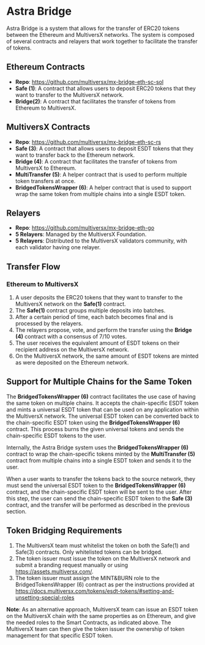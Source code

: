 # Astra Bridge

Astra Bridge is a system that allows for the transfer of ERC20 tokens between the Ethereum and MultiversX networks. The system is composed of several contracts and relayers that work together to facilitate the transfer of tokens.

## Ethereum Contracts
- **Repo**: https://github.com/multiversx/mx-bridge-eth-sc-sol
- **Safe (1)**: A contract that allows users to deposit ERC20 tokens that they want to transfer to the MultiversX network.
- **Bridge(2)**: A contract that facilitates the transfer of tokens from Ethereum to MultiversX.

## MultiversX Contracts
- **Repo**: https://github.com/multiversx/mx-bridge-eth-sc-rs
- **Safe (3)**: A contract that allows users to deposit ESDT tokens that they want to transfer back to the Ethereum network.
- **Bridge (4)**: A contract that facilitates the transfer of tokens from MultiversX to Ethereum.
- **MultiTransfer (5)**: A helper contract that is used to perform multiple token transfers at once.
- **BridgedTokensWrapper (6)**: A helper contract that is used to support wrap the same token from multiple chains into a single ESDT token.

## Relayers
- **Repo**: https://github.com/multiversx/mx-bridge-eth-go
- **5 Relayers**: Managed by the MultiversX Foundation.
- **5 Relayers**: Distributed to the MultiversX validators community, with each validator having one relayer.

## Transfer Flow

### Ethereum to MultiversX
1. A user deposits the ERC20 tokens that they want to transfer to the MultiversX network on the **Safe(1)** contract.
2. The **Safe(1)** contract groups multiple deposits into batches.
3. After a certain period of time, each batch becomes final and is processed by the relayers.
4. The relayers propose, vote, and perform the transfer using the **Bridge (4)** contract with a consensus of 7/10 votes.
5. The user receives the equivalent amount of ESDT tokens on their recipient address on the MultiversX network.
6. On the MultiversX network, the same amount of ESDT tokens are minted as were deposited on the Ethereum network.

## Support for Multiple Chains for the Same Token
The **BridgedTokensWrapper (6)** contract facilitates the use case of having the same token on multiple chains. It accepts the chain-specific ESDT token and mints a universal ESDT token that can be used on any application within the MultiversX network. The universal ESDT token can be converted back to the chain-specific ESDT token using the **BridgedTokensWrapper (6)** contract. This process burns the given universal tokens and sends the chain-specific ESDT tokens to the user.

Internally, the Astra Bridge system uses the **BridgedTokensWrapper (6)** contract to wrap the chain-specific tokens minted by the **MultiTransfer (5)** contract from multiple chains into a single ESDT token and sends it to the user.

When a user wants to transfer the tokens back to the source network, they must send the universal ESDT token to the **BridgedTokensWrapper (6)** contract, and the chain-specific ESDT token will be sent to the user. After this step, the user can send the chain-specific ESDT token to the **Safe (3)** contract, and the transfer will be performed as described in the previous section.

## Token Bridging Requirements
1. The MultiversX team must whitelist the token on both the Safe(1) and Safe(3) contracts. Only whitelisted tokens can be bridged.
2. The token issuer must issue the token on the MultiversX network and submit a branding request manually or using https://assets.multiversx.com/.
3. The token issuer must assign the MINT&BURN role to the BridgedTokensWrapper (6) contract as per the instructions provided at https://docs.multiversx.com/tokens/esdt-tokens/#setting-and-unsetting-special-roles

**Note**: As an alternative approach, MultiversX team can issue an ESDT token on the MultiversX chain with the same properties as on Ethereum, and give the needed roles to the Smart Contracts, as indicated above. The MultiversX team can then give the token issuer the ownership of token management for that specific ESDT token.

